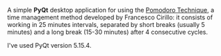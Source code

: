 A simple **PyQt** desktop application for using the [Pomodoro Technique](https://en.wikipedia.org/wiki/Pomodoro_Technique), a time management method developed by Francesco Cirillo: it consists of working in 25 minutes intervals, separated by short breaks (usually 5 minutes) and a long break (15-30 minutes) after 4 consecutive cycles.

I've used PyQt version 5.15.4.
